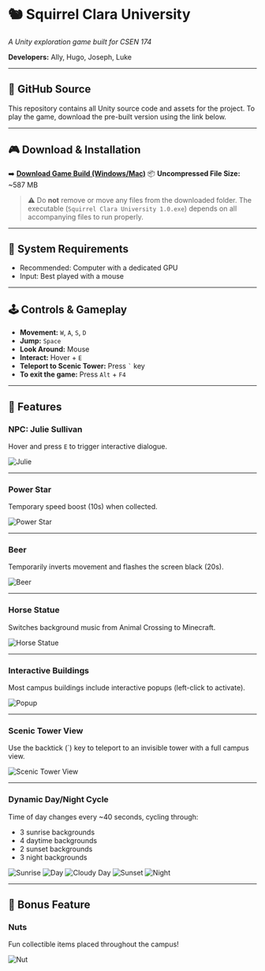 # 🐿️ Squirrel Clara University

*A Unity exploration game built for CSEN 174*

**Developers:** Ally, Hugo, Joseph, Luke

---

## 📂 GitHub Source

This repository contains all Unity source code and assets for the project.
To play the game, download the pre-built version using the link below.

---

## 🎮 Download & Installation

➡️ **[Download Game Build (Windows/Mac)](https://drive.google.com/drive/folders/1JYLy-8yQQtKGHU8syXW8pfBpDEwub8Rj?usp=sharing)**
📦 **Uncompressed File Size:** \~587 MB

> ⚠️ Do **not** remove or move any files from the downloaded folder. The executable (`Squirrel Clara University 1.0.exe`) depends on all accompanying files to run properly.

---

## 🧠 System Requirements

* Recommended: Computer with a dedicated GPU
* Input: Best played with a mouse

---

## 🕹️ Controls & Gameplay

* **Movement:** `W`, `A`, `S`, `D`
* **Jump:** `Space`
* **Look Around:** Mouse
* **Interact:** Hover + `E`
* **Teleport to Scenic Tower:** Press `` ` `` key
* **To exit the game:** Press `Alt` + `F4`

---

## 🌟 Features

### NPC: Julie Sullivan

Hover and press `E` to trigger interactive dialogue.

![Julie](readme_images/julie.png)

---

### Power Star

Temporary speed boost (10s) when collected.

![Power Star](readme_images/star.png)

---

### Beer

Temporarily inverts movement and flashes the screen black (20s).

![Beer](readme_images/beer.png)

---

### Horse Statue

Switches background music from Animal Crossing to Minecraft.

![Horse Statue](readme_images/horse.png)

---

### Interactive Buildings

Most campus buildings include interactive popups (left-click to activate).

![Popup](readme_images/popup.png)

---

### Scenic Tower View

Use the backtick (\`) key to teleport to an invisible tower with a full campus view.

![Scenic Tower View](readme_images/campus.png)

---

### Dynamic Day/Night Cycle

Time of day changes every \~40 seconds, cycling through:

  * 3 sunrise backgrounds
  * 4 daytime backgrounds
  * 2 sunset backgrounds
  * 3 night backgrounds

![Sunrise](readme_images/sunrise.png)
![Day](readme_images/day.png)
![Cloudy Day](readme_images/cloudy.png)
![Sunset](readme_images/sunset.png)
![Night](readme_images/night.png)

---

## 🌰 Bonus Feature

### Nuts

Fun collectible items placed throughout the campus!

![Nut](readme_images/nut.png)
